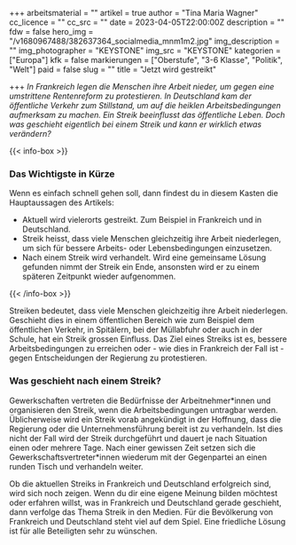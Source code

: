 +++
arbeitsmaterial = ""
artikel = true
author = "Tina Maria Wagner"
cc_licence = ""
cc_src = ""
date = 2023-04-05T22:00:00Z
description = ""
fdw = false
hero_img = "/v1680967488/382637364_socialmedia_mnm1m2.jpg"
img_description = ""
img_photographer = "KEYSTONE"
img_src = "KEYSTONE"
kategorien = ["Europa"]
kfk = false
markierungen = ["Oberstufe", "3-6 Klasse", "Politik", "Welt"]
paid = false
slug = ""
title = "Jetzt wird gestreikt"

+++
_In Frankreich legen die Menschen ihre Arbeit nieder, um gegen eine umstrittene Rentenreform zu protestieren. In Deutschland kam der öffentliche Verkehr zum Stillstand, um auf die heiklen Arbeitsbedingungen aufmerksam zu machen. Ein Streik beeinflusst das öffentliche Leben. Doch was geschieht eigentlich bei einem Streik und kann er wirklich etwas verändern?_

{{< info-box >}} <h3>Das Wichtigste in Kürze</h3>

<p>Wenn es einfach schnell gehen soll, dann findest du in diesem Kasten die Hauptaussagen des Artikels:</p>

<ul>

<li>Aktuell wird vielerorts gestreikt. Zum Beispiel in Frankreich und in Deutschland.</li>

<li>Streik heisst, dass viele Menschen gleichzeitig ihre Arbeit niederlegen, um sich für bessere Arbeits- oder Lebensbedingungen einzusetzen.</li>

<li>Nach einem Streik wird verhandelt. Wird eine gemeinsame Lösung gefunden nimmt der Streik ein Ende, ansonsten wird er zu einem späteren Zeitpunkt wieder aufgenommen.</li>

</ul> {{< /info-box >}}

Streiken bedeutet, dass viele Menschen gleichzeitig ihre Arbeit niederlegen. Geschieht dies in einem öffentlichen Bereich wie zum Beispiel dem öffentlichen Verkehr, in Spitälern, bei der Müllabfuhr oder auch in der Schule, hat ein Streik grossen Einfluss. Das Ziel eines Streiks ist es, bessere Arbeitsbedingungen zu erreichen oder - wie dies in Frankreich der Fall ist - gegen Entscheidungen der Regierung zu protestieren.

### Was geschieht nach einem Streik?

Gewerkschaften vertreten die Bedürfnisse der Arbeitnehmer\*innen und organisieren den Streik, wenn die Arbeitsbedingungen untragbar werden. Üblicherweise wird ein Streik vorab angekündigt in der Hoffnung, dass die Regierung oder die Unternehmensführung bereit ist zu verhandeln. Ist dies nicht der Fall wird der Streik durchgeführt und dauert je nach Situation einen oder mehrere Tage. Nach einer gewissen Zeit setzen sich die Gewerkschaftsvertreter\*innen wiederum mit der Gegenpartei an einen runden Tisch und verhandeln weiter.

Ob die aktuellen Streiks in Frankreich und Deutschland erfolgreich sind, wird sich noch zeigen. Wenn du dir eine eigene Meinung bilden möchtest oder erfahren willst, was in Frankreich und Deutschland gerade geschieht, dann verfolge das Thema Streik in den Medien. Für die Bevölkerung von Frankreich und Deutschland steht viel auf dem Spiel. Eine friedliche Lösung ist für alle Beteiligten sehr zu wünschen.

